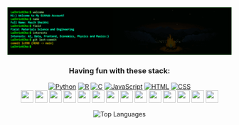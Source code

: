 <div align="center">

<div>
    <img src="https://github.com/LuChristCho/LuChristCho/raw/main/assets/term2.gif" 
         onload="this.nextElementSibling.style.display='none'" 
         onerror="this.nextElementSibling.textContent='Failed to load GIF'">
</div>

### Having fun with these stack:

[![Python](https://skillicons.dev/icons?i=python)](https://www.python.org/)
[![R](https://skillicons.dev/icons?i=r)](https://www.r-project.org/)
[![C](https://skillicons.dev/icons?i=c)](https://en.wikipedia.org/wiki/C_(programming_language))
[![JavaScript](https://skillicons.dev/icons?i=js)](https://developer.mozilla.org/en-US/docs/Web/JavaScript)
[![HTML](https://skillicons.dev/icons?i=html)](https://developer.mozilla.org/en-US/docs/Web/HTML)
[![CSS](https://skillicons.dev/icons?i=css)](https://developer.mozilla.org/en-US/docs/Web/CSS) <br style="line-height: 0.5;">
[<img src="https://skillicons.dev/icons?i=cpp" width="28" height="28">](https://isocpp.org/)
[<img src="https://skillicons.dev/icons?i=kotlin" width="28" height="28">](https://kotlinlang.org/)
[<img src="https://skillicons.dev/icons?i=latex" width="28" height="28">](https://www.latex-project.org/)
[<img src="https://skillicons.dev/icons?i=matlab" width="28" height="28">](https://www.mathworks.com/products/matlab.html)
[<img src="https://skillicons.dev/icons?i=git" width="28" height="28">](https://git-scm.com/)
[<img src="https://skillicons.dev/icons?i=docker" width="28" height="28">](https://www.docker.com/)
[<img src="https://skillicons.dev/icons?i=ps" width="28" height="28">](https://www.adobe.com/products/photoshop.html)
[<img src="https://skillicons.dev/icons?i=postgres" width="28" height="28">](https://www.postgresql.org/)
[<img src="https://skillicons.dev/icons?i=sqlite" width="28" height="28">](https://sqlite.org/)
[<img src="https://skillicons.dev/icons?i=flask" width="28" height="28">](https://flask.palletsprojects.com/)
[<img src="https://skillicons.dev/icons?i=pytorch" width="28" height="28">](https://pytorch.org/)
[<img src="https://skillicons.dev/icons?i=tensorflow" width="28" height="28">](https://www.tensorflow.org/)
[<img src="https://skillicons.dev/icons?i=idea" width="28" height="28">](https://www.jetbrains.com/idea/)
[<img src="https://skillicons.dev/icons?i=vscode" width="28" height="28">](https://code.visualstudio.com/)

![Top Languages](https://github-readme-stats.vercel.app/api/top-langs/?username=LuChristCho&hide=Jupyter%20Notebook&theme=dark&show_icons=true&hide_border=true&layout=compact&random=12345)
